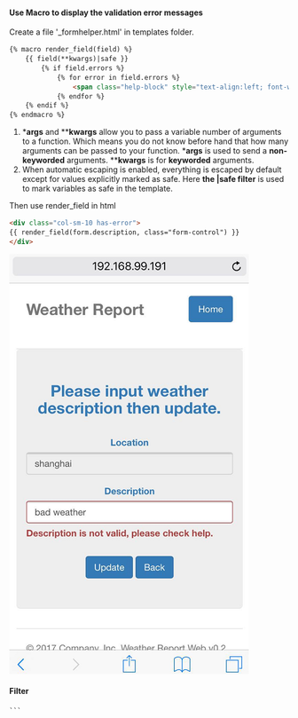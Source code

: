 #### Use Macro to display the validation error messages

Create a file '_formhelper.html' in templates folder.

```html
{% macro render_field(field) %}
    {{ field(**kwargs)|safe }}
        {% if field.errors %}
            {% for error in field.errors %}
                <span class="help-block" style="text-align:left; font-weight:bold">{{ error }}</span>
            {% endfor %}
    {% endif %}
{% endmacro %}
```

1. ***args** and ****kwargs** allow you to pass a variable number of arguments to a function. Which means you do not know before hand that how many arguments can be passed to your function. ***args** is used to send a **non-keyworded** arguments. ****kwargs** is for **keyworded** arguments.
2. When automatic escaping is enabled, everything is escaped by default except for values explicitly marked as safe. Here **the |safe filter** is used to mark variables as safe in the template.

Then use render_field in html

```html
<div class="col-sm-10 has-error">
{{ render_field(form.description, class="form-control") }}
</div>
```
![](/assets/ch5/validation.PNG)

#### Filter


    ```
